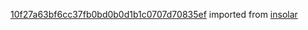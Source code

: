[10f27a63bf6cc37fb0bd0b0d1b1c0707d70835ef](https://github.com/insolar/insolar/commit/10f27a63bf6cc37fb0bd0b0d1b1c0707d70835ef) imported from [insolar](https://github.com/insolar/insolar)
